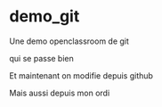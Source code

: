 # demo_git
Une demo openclassroom de git

qui se passe bien


Et maintenant on modifie depuis github

Mais aussi depuis mon ordi
